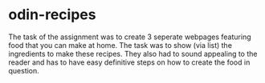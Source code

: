 # odin-recipes

The task of the assignment was to create 3 seperate webpages featuring food that you can make at home. The task was to show (via list) the ingredients to make these recipes.
They also had to sound appealing to the reader and has to have easy definitive steps on how to create the food in question.